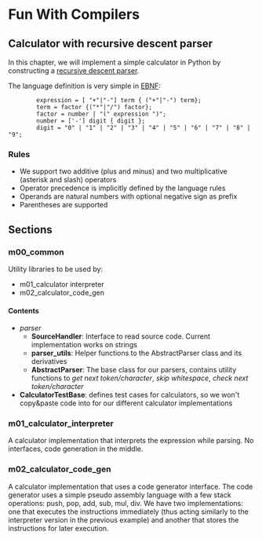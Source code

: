 # Fun With Compilers

## Calculator with recursive descent parser

In this chapter, we will implement a simple calculator in Python by 
constructing a [recursive descent parser](https://en.wikipedia.org/wiki/Recursive_descent_parser).

The language definition is very simple in [EBNF](https://en.wikipedia.org/wiki/Extended_Backus%E2%80%93Naur_form):
```
        expression = [ "+"|"-"] term { ("+"|"-") term};
        term = factor {("*"|"/") factor};
        factor = number | "(" expression ")";
        number = ['-'] digit { digit };
        digit = "0" | "1" | "2" | "3" | "4" | "5" | "6" | "7" | "8" | "9";
```
### Rules
- We support two additive (plus and minus) and two multiplicative (asterisk and slash) operators
- Operator precedence is implicitly defined by the language rules
- Operands are natural numbers with optional negative sign as prefix
- Parentheses are supported

## Sections

### m00_common

Utility libraries to be used by:

- m01_calculator interpreter
- m02_calculator_code_gen

#### Contents

- *parser* 
  - **SourceHandler**: Interface to read source code. Current implementation works on strings
  - **parser_utils**: Helper functions to the AbstractParser class and its derivatives
  - **AbstractParser**: The base class for our parsers, contains utility functions to *get next token/character*, *skip whitespace*, *check next token/character*
- **CalculatorTestBase**: defines test cases for calculators, so we won't copy&paste code into for our different calculator implementations


### m01_calculator_interpreter

A calculator implementation that interprets the expression while parsing. No interfaces, code generation in the middle.

### m02_calculator_code_gen

A calculator implementation that uses a code generator interface. The code generator uses a simple pseudo assembly language with a few stack operations: push, pop, add, sub, mul, div. We have two implementations: one that executes the instructions immediately (thus acting similarly to the interpreter version in the previous example) and another that stores the instructions for later execution.